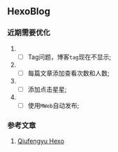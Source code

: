 ## HexoBlog


### 近期需要优化

1. - [ ] Tag问题，博客`tag`现在不显示;
2. - [ ] 每篇文章添加查看次数和人数;
3. - [ ] 添加点击星星;
4. - [ ] 使用`MWeb`自动发布;

### 参考文章

1. [Qiufengyu Hexo](https://qiufengyu.github.io/tags/hexo/)





